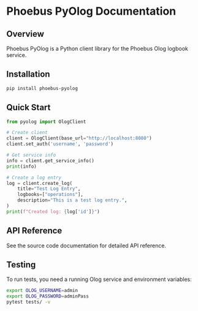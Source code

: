 # Phoebus PyOlog Documentation

## Overview

Phoebus PyOlog is a Python client library for the Phoebus Olog logbook service.

## Installation

```bash
pip install phoebus-pyolog
```

## Quick Start

```python
from pyolog import OlogClient

# Create client
client = OlogClient(base_url="http://localhost:8080")
client.set_auth('username', 'password')

# Get service info
info = client.get_service_info()
print(info)

# Create a log entry
log = client.create_log(
    title="Test Log Entry",
    logbooks=["operations"],
    description="This is a test log entry.",
)
print(f"Created log: {log['id']}")
```

## API Reference

See the source code documentation for detailed API reference.

## Testing

To run tests, you need a running Olog service and environment variables:

```bash
export OLOG_USERNAME=admin
export OLOG_PASSWORD=adminPass
pytest tests/ -v
```
